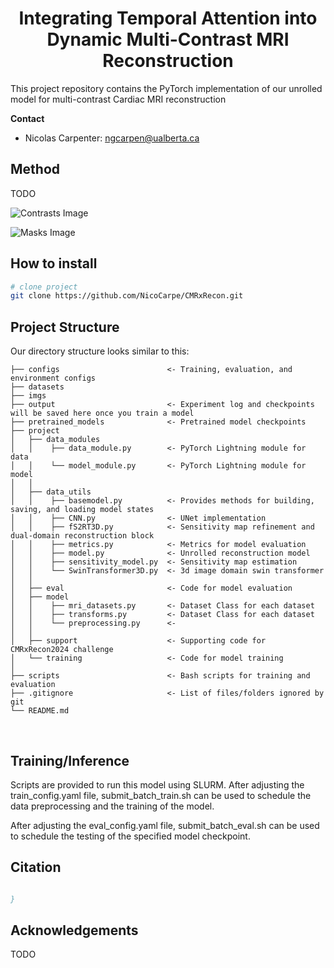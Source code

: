 <div align="center">    
 
# Integrating Temporal Attention into Dynamic Multi-Contrast MRI Reconstruction

</div>

This project repository contains the PyTorch implementation of our unrolled model for multi-contrast Cardiac MRI reconstruction

**Contact**
- Nicolas Carpenter: ngcarpen@ualberta.ca


## Method
TODO
  
![Contrasts Image](projet/support/Task1&2_ContrastImageCMR.png "Contrasts and Views")

![Masks Image](projet/support/Task1&2_MaskCMR.png "Undersampling Masks")


## How to install
```bash
# clone project   
git clone https://github.com/NicoCarpe/CMRxRecon.git
 ```

## Project Structure
Our directory structure looks similar to this:

```
├── configs                        <- Training, evaluation, and environment configs
├── datasets                    
├── imgs                        
├── output                         <- Experiment log and checkpoints will be saved here once you train a model
├── pretrained_models              <- Pretrained model checkpoints
├── project                 
│   ├── data_modules           
│   │    ├── data_module.py        <- PyTorch Lightning module for data 
│   │    └── model_module.py       <- PyTorch Lightning module for model
│   │
│   ├── data_utils               
│   │    ├── basemodel.py          <- Provides methods for building, saving, and loading model states
│   │    ├── CNN.py                <- UNet implementation
│   │    ├── fS2RT3D.py            <- Sensitivity map refinement and dual-domain reconstruction block
│   │    ├── metrics.py            <- Metrics for model evaluation
│   │    ├── model.py              <- Unrolled reconstruction model
│   │    ├── sensitivity_model.py  <- Sensitivity map estimation 
│   │    └── SwinTransformer3D.py  <- 3d image domain swin transformer
│   │
│   ├── eval                       <- Code for model evaluation
│   ├── model                   
│   │    ├── mri_datasets.py       <- Dataset Class for each dataset
│   │    ├── transforms.py         <- Dataset Class for each dataset
│   │    └── preprocessing.py      <-
│   │
│   ├── support                    <- Supporting code for CMRxRecon2024 challenge
│   └── training                   <- Code for model training
│ 
├── scripts                        <- Bash scripts for training and evaluation
├── .gitignore                     <- List of files/folders ignored by git
└── README.md
```

<br>

## Training/Inference

Scripts are provided to run this model using SLURM. After adjusting the train_config.yaml file, submit_batch_train.sh can be used to schedule the data preprocessing and the training of the model.

After adjusting the eval_config.yaml file, submit_batch_eval.sh can be used to schedule the testing of the specified model checkpoint.

## Citation
```bibtex

}
```

## Acknowledgements
TODO

